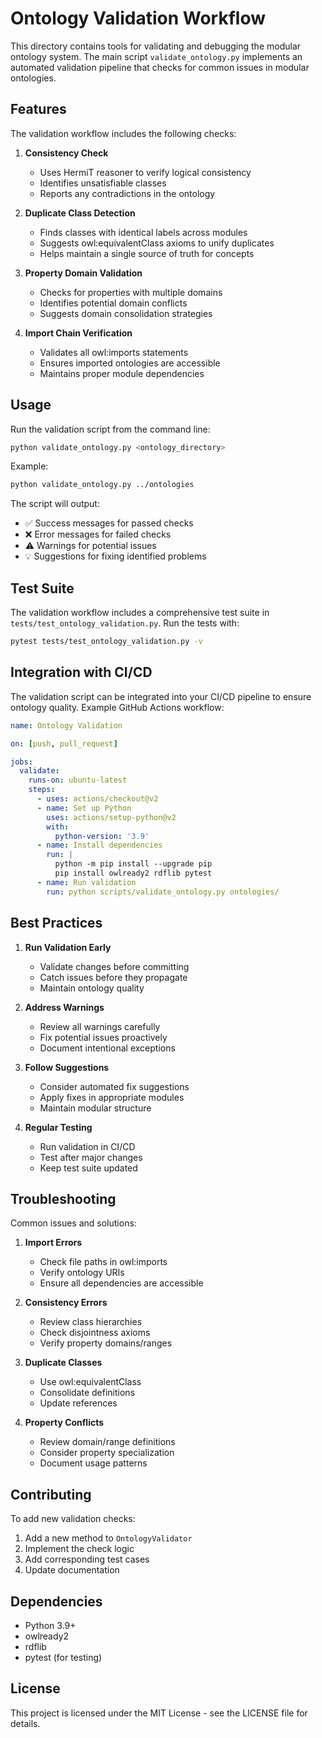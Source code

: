 # Ontology Validation Workflow

This directory contains tools for validating and debugging the modular ontology system. The main script `validate_ontology.py` implements an automated validation pipeline that checks for common issues in modular ontologies.

## Features

The validation workflow includes the following checks:

1. **Consistency Check**
   - Uses HermiT reasoner to verify logical consistency
   - Identifies unsatisfiable classes
   - Reports any contradictions in the ontology

2. **Duplicate Class Detection**
   - Finds classes with identical labels across modules
   - Suggests owl:equivalentClass axioms to unify duplicates
   - Helps maintain a single source of truth for concepts

3. **Property Domain Validation**
   - Checks for properties with multiple domains
   - Identifies potential domain conflicts
   - Suggests domain consolidation strategies

4. **Import Chain Verification**
   - Validates all owl:imports statements
   - Ensures imported ontologies are accessible
   - Maintains proper module dependencies

## Usage

Run the validation script from the command line:

```bash
python validate_ontology.py <ontology_directory>
```

Example:
```bash
python validate_ontology.py ../ontologies
```

The script will output:
- ✅ Success messages for passed checks
- ❌ Error messages for failed checks
- ⚠️ Warnings for potential issues
- 💡 Suggestions for fixing identified problems

## Test Suite

The validation workflow includes a comprehensive test suite in `tests/test_ontology_validation.py`. Run the tests with:

```bash
pytest tests/test_ontology_validation.py -v
```

## Integration with CI/CD

The validation script can be integrated into your CI/CD pipeline to ensure ontology quality. Example GitHub Actions workflow:

```yaml
name: Ontology Validation

on: [push, pull_request]

jobs:
  validate:
    runs-on: ubuntu-latest
    steps:
      - uses: actions/checkout@v2
      - name: Set up Python
        uses: actions/setup-python@v2
        with:
          python-version: '3.9'
      - name: Install dependencies
        run: |
          python -m pip install --upgrade pip
          pip install owlready2 rdflib pytest
      - name: Run validation
        run: python scripts/validate_ontology.py ontologies/
```

## Best Practices

1. **Run Validation Early**
   - Validate changes before committing
   - Catch issues before they propagate
   - Maintain ontology quality

2. **Address Warnings**
   - Review all warnings carefully
   - Fix potential issues proactively
   - Document intentional exceptions

3. **Follow Suggestions**
   - Consider automated fix suggestions
   - Apply fixes in appropriate modules
   - Maintain modular structure

4. **Regular Testing**
   - Run validation in CI/CD
   - Test after major changes
   - Keep test suite updated

## Troubleshooting

Common issues and solutions:

1. **Import Errors**
   - Check file paths in owl:imports
   - Verify ontology URIs
   - Ensure all dependencies are accessible

2. **Consistency Errors**
   - Review class hierarchies
   - Check disjointness axioms
   - Verify property domains/ranges

3. **Duplicate Classes**
   - Use owl:equivalentClass
   - Consolidate definitions
   - Update references

4. **Property Conflicts**
   - Review domain/range definitions
   - Consider property specialization
   - Document usage patterns

## Contributing

To add new validation checks:

1. Add a new method to `OntologyValidator`
2. Implement the check logic
3. Add corresponding test cases
4. Update documentation

## Dependencies

- Python 3.9+
- owlready2
- rdflib
- pytest (for testing)

## License

This project is licensed under the MIT License - see the LICENSE file for details. 